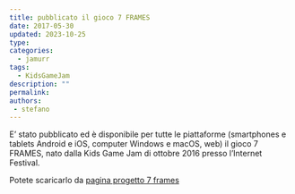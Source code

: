 ```yaml
---
title: pubblicato il gioco 7 FRAMES
date: 2017-05-30
updated: 2023-10-25
type: 
categories: 
  - jamurr
tags:
  - KidsGameJam
description: ""
permalink: 
authors: 
 - stefano
---
```


E’ stato pubblicato ed è disponibile per tutte le piattaforme (smartphones e tablets Android e iOS, computer Windows e macOS, web) il gioco 7 FRAMES, nato dalla Kids Game Jam di ottobre 2016 presso l’Internet Festival.

Potete scaricarlo da [pagina progetto 7 frames](../../../lab/jam/7-frames.md)
